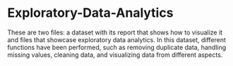 # Exploratory-Data-Analytics
These are two files: a dataset with its report that shows how to visualize it and files that showcase exploratory data analytics. In this dataset, different functions have been performed, such as removing duplicate data, handling missing values, cleaning data, and visualizing data from different aspects.
